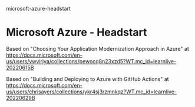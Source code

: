 microsoft-azure-headstart
# Microsoft Azure - Headstart

Based on "Choosing Your Application Modernization Approach in Azure" at https://docs.microsoft.com/en-us/users/vwviriya/collections/pewocq8n23xzd5?WT.mc_id=learnlive-20220615B

Based on "Building and Deploying to Azure with GitHub Actions" at https://docs.microsoft.com/en-us/users/chrisayers/collections/ykr4sj3rzmnkqz?WT.mc_id=learnlive-20220629B

